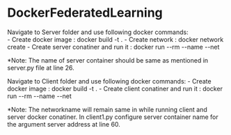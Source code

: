 # DockerFederatedLearning

Navigate to Server folder and use following docker commands:  
    - Create docker image : docker build -t <serverimagename> . 
    - Create network : docker network create <networkname>
    - Create server conatiner and run it : docker run --rm --name <servercontainername>  --net <networkname> <imagename> 
	
*Note: The name of server container should be same as mentioned in server.py file at line 26.

Navigate to Client folder and use following docker commands:
    - Create docker image : docker build -t <clientimagename> . 
    - Create client conatiner and run it : docker run --rm --name <clientcontainername>  --net <networkname> <clientimagename> 
	
*Note: The networkname will remain same in while running client and server docker conatiner. In client1.py configure server container name for the argument server address at line 60.

